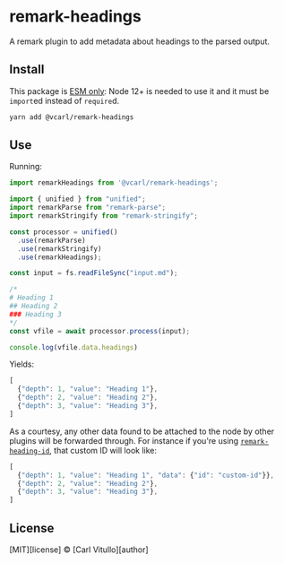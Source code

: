 # remark-headings

A remark plugin to add metadata about headings to the parsed output.

## Install

This package is [ESM only](https://gist.github.com/sindresorhus/a39789f98801d908bbc7ff3ecc99d99c):
Node 12+ is needed to use it and it must be `import`ed instead of `require`d.

```sh
yarn add @vcarl/remark-headings
```

## Use

Running:

```js
import remarkHeadings from '@vcarl/remark-headings';

import { unified } from "unified";
import remarkParse from "remark-parse";
import remarkStringify from "remark-stringify";

const processor = unified()
  .use(remarkParse)
  .use(remarkStringify)
  .use(remarkHeadings);

const input = fs.readFileSync("input.md");

/*
# Heading 1
## Heading 2
### Heading 3
*/
const vfile = await processor.process(input);

console.log(vfile.data.headings)
```

Yields:

```javascript
[
  {"depth": 1, "value": "Heading 1"},
  {"depth": 2, "value": "Heading 2"},
  {"depth": 3, "value": "Heading 3"},
]
```

As a courtesy, any other data found to be attached to the node by other plugins will be forwarded through. For instance if you're using [`remark-heading-id`](https://github.com/imcuttle/remark-heading-id), that custom ID will look like:

```javascript
[
  {"depth": 1, "value": "Heading 1", "data": {"id": "custom-id"}},
  {"depth": 2, "value": "Heading 2"},
  {"depth": 3, "value": "Heading 3"},
]
```


## License

[MIT][license] © [Carl Vitullo][author]
